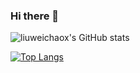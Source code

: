 ### Hi there 👋
![liuweichaox's GitHub stats](https://github-readme-stats.vercel.app/api?username=liuweichaox)

[![Top Langs](https://github-readme-stats.vercel.app/api/top-langs/?username=liuweichaox)](https://github.com/liuweichaox/liuweichaox)
